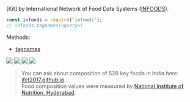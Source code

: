 [Kit] by International Network of Food Data Systems ([INFOODS]).

```javascript
const infoods = require('infoods');
// infoods.tagnames(<query>)
```

Methods:
- [tagnames](https://www.npmjs.com/package/@infoods/tagnames)


[![](http://www.fao.org/typo3temp/pics/3e0b195db4.jpg) ![](http://www.fao.org/typo3temp/pics/c668f2d5f2.jpg) ![](http://www.fao.org/typo3temp/pics/57695feade.jpg) ![](http://www.fao.org/typo3temp/pics/e4052a2c33.jpg)](https://www.npmjs.com/package/infoods)
> You can ask about composition of 528 key foods in India here: [ifct2017.github.io].<br>
> Food composition values were measured by [National Institute of Nutrition, Hyderabad].

[INFOODS]: http://www.fao.org/infoods/infoods/en/
[Tagnames]: https://github.com/infoods/tagnames/blob/master/index.csv
[ifct2017.github.io]: https://ifct2017.github.io
[National Institute of Nutrition, Hyderabad]: https://www.nin.res.in
